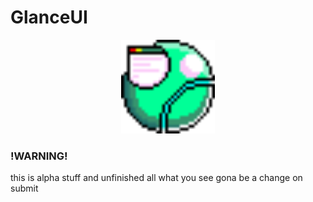 <div style="align="center">
   <h1 text-align="center">GlanceUI</h1>
</div>
<p align="center">
   <img src="https://github.com/VEMER-Forge/glanceUI-on-flixel/blob/main/assets/glanceUI/img/glanceLogo.png" alt="logo UI" style="width:150px; height:150px; image-rendering="pixelated"">
</p>

 ### !WARNING!
 this is alpha stuff and unfinished all what you see gona be a change on submit
